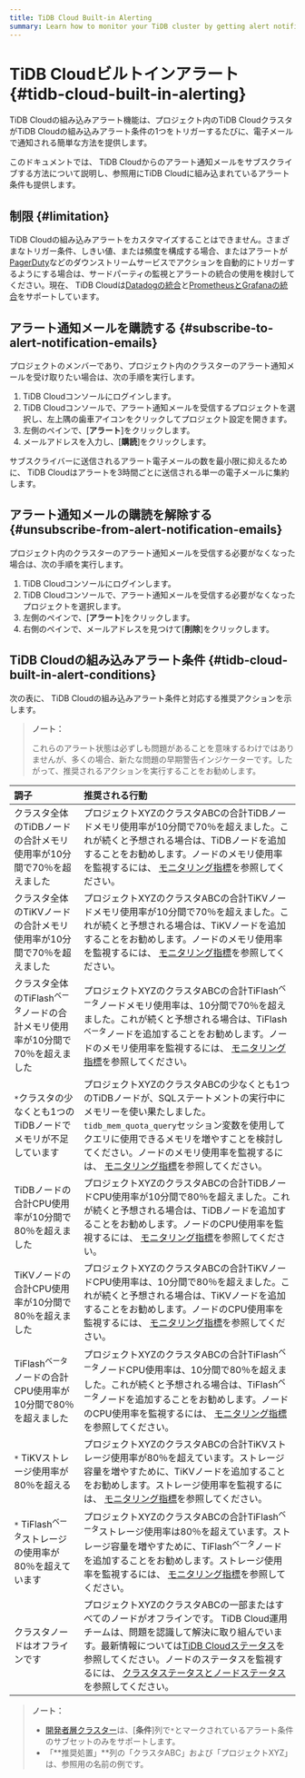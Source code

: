 ```yaml
---
title: TiDB Cloud Built-in Alerting
summary: Learn how to monitor your TiDB cluster by getting alert notification emails from TiDB Cloud.
---
```


# TiDB Cloudビルトインアラート {#tidb-cloud-built-in-alerting}

TiDB Cloudの組み込みアラート機能は、プロジェクト内のTiDB CloudクラスタがTiDB Cloudの組み込みアラート条件の1つをトリガーするたびに、電子メールで通知される簡単な方法を提供します。

このドキュメントでは、 TiDB Cloudからのアラート通知メールをサブスクライブする方法について説明し、参照用にTiDB Cloudに組み込まれているアラート条件も提供します。

## 制限 {#limitation}

TiDB Cloudの組み込みアラートをカスタマイズすることはできません。さまざまなトリガー条件、しきい値、または頻度を構成する場合、またはアラートが[PagerDuty](https://www.pagerduty.com/docs/guides/datadog-integration-guide/)などのダウンストリームサービスでアクションを自動的にトリガーするようにする場合は、サードパーティの監視とアラートの統合の使用を検討してください。現在、 TiDB Cloudは[Datadogの統合](/tidb-cloud/monitor-datadog-integration.md)と[PrometheusとGrafanaの統合](/tidb-cloud/monitor-prometheus-and-grafana-integration.md)をサポートしています。

## アラート通知メールを購読する {#subscribe-to-alert-notification-emails}

プロジェクトのメンバーであり、プロジェクト内のクラスターのアラート通知メールを受け取りたい場合は、次の手順を実行します。

1.  TiDB Cloudコンソールにログインします。
2.  TiDB Cloudコンソールで、アラート通知メールを受信するプロジェクトを選択し、左上隅の歯車アイコンをクリックしてプロジェクト設定を開きます。
3.  左側のペインで、[**アラート**]をクリックします。
4.  メールアドレスを入力し、[**購読**]をクリックします。

サブスクライバーに送信されるアラート電子メールの数を最小限に抑えるために、 TiDB Cloudはアラートを3時間ごとに送信される単一の電子メールに集約します。

## アラート通知メールの購読を解除する {#unsubscribe-from-alert-notification-emails}

プロジェクト内のクラスターのアラート通知メールを受信する必要がなくなった場合は、次の手順を実行します。

1.  TiDB Cloudコンソールにログインします。
2.  TiDB Cloudコンソールで、アラート通知メールを受信する必要がなくなったプロジェクトを選択します。
3.  左側のペインで、[**アラート**]をクリックします。
4.  右側のペインで、メールアドレスを見つけて[**削除**]をクリックします。

## TiDB Cloudの組み込みアラート条件 {#tidb-cloud-built-in-alert-conditions}

次の表に、 TiDB Cloudの組み込みアラート条件と対応する推奨アクションを示します。

> **ノート：**
>
> これらのアラート状態は必ずしも問題があることを意味するわけではありませんが、多くの場合、新たな問題の早期警告インジケーターです。したがって、推奨されるアクションを実行することをお勧めします。

| 調子                                                      | 推奨される行動                                                                                                                                                                                                                                                             |
| :------------------------------------------------------ | :------------------------------------------------------------------------------------------------------------------------------------------------------------------------------------------------------------------------------------------------------------------ |
| クラスタ全体のTiDBノードの合計メモリ使用率が10分間で70％を超えました                  | プロジェクトXYZのクラスタABCの合計TiDBノードメモリ使用率が10分間で70％を超えました。これが続くと予想される場合は、TiDBノードを追加することをお勧めします。ノードのメモリ使用率を監視するには、 [モニタリング指標](/tidb-cloud/monitor-tidb-cluster.md#monitoring-metrics)を参照してください。                                                                               |
| クラスタ全体のTiKVノードの合計メモリ使用率が10分間で70％を超えました                  | プロジェクトXYZのクラスタABCの合計TiKVノードメモリ使用率が10分間で70％を超えました。これが続くと予想される場合は、TiKVノードを追加することをお勧めします。ノードのメモリ使用率を監視するには、 [モニタリング指標](/tidb-cloud/monitor-tidb-cluster.md#monitoring-metrics)を参照してください。                                                                               |
| クラスタ全体のTiFlash<sup>ベータ</sup>ノードの合計メモリ使用率が10分間で70％を超えました | プロジェクトXYZのクラスタABCの合計TiFlash<sup>ベータ</sup>ノードメモリ使用率は、10分間で70％を超えました。これが続くと予想される場合は、TiFlash<sup>ベータ</sup>ノードを追加することをお勧めします。ノードのメモリ使用率を監視するには、 [モニタリング指標](/tidb-cloud/monitor-tidb-cluster.md#monitoring-metrics)を参照してください。                                            |
| `*`クラスタの少なくとも1つのTiDBノードでメモリが不足しています                     | プロジェクトXYZのクラスタABCの少なくとも1つのTiDBノードが、SQLステートメントの実行中にメモリーを使い果たしました。 `tidb_mem_quota_query`セッション変数を使用してクエリに使用できるメモリを増やすことを検討してください。ノードのメモリ使用率を監視するには、 [モニタリング指標](/tidb-cloud/monitor-tidb-cluster.md#monitoring-metrics)を参照してください。                                      |
| TiDBノードの合計CPU使用率が10分間で80％を超えました                         | プロジェクトXYZのクラスタABCの合計TiDBノードCPU使用率が10分間で80％を超えました。これが続くと予想される場合は、TiDBノードを追加することをお勧めします。ノードのCPU使用率を監視するには、 [モニタリング指標](/tidb-cloud/monitor-tidb-cluster.md#monitoring-metrics)を参照してください。                                                                               |
| TiKVノードの合計CPU使用率が10分間で80％を超えました                         | プロジェクトXYZのクラスタABCの合計TiKVノードCPU使用率は、10分間で80％を超えました。これが続くと予想される場合は、TiKVノードを追加することをお勧めします。ノードのCPU使用率を監視するには、 [モニタリング指標](/tidb-cloud/monitor-tidb-cluster.md#monitoring-metrics)を参照してください。                                                                              |
| TiFlash<sup>ベータ</sup>ノードの合計CPU使用率が10分間で80％を超えました        | プロジェクトXYZのクラスタABCの合計TiFlash<sup>ベータ</sup>ノードCPU使用率は、10分間で80％を超えました。これが続くと予想される場合は、TiFlash<sup>ベータ</sup>ノードを追加することをお勧めします。ノードのCPU使用率を監視するには、 [モニタリング指標](/tidb-cloud/monitor-tidb-cluster.md#monitoring-metrics)を参照してください。                                            |
| `*` TiKVストレージ使用率が80％を超える                                | プロジェクトXYZのクラスタABCの合計TiKVストレージ使用率が80％を超えています。ストレージ容量を増やすために、TiKVノードを追加することをお勧めします。ストレージ使用率を監視するには、 [モニタリング指標](/tidb-cloud/monitor-tidb-cluster.md#monitoring-metrics)を参照してください。                                                                                      |
| `*` TiFlash<sup>ベータ</sup>ストレージの使用率が80％を超えています           | プロジェクトXYZのクラスタABCの合計TiFlash<sup>ベータ</sup>ストレージ使用率は80％を超えています。ストレージ容量を増やすために、TiFlash<sup>ベータ</sup>ノードを追加することをお勧めします。ストレージ使用率を監視するには、 [モニタリング指標](/tidb-cloud/monitor-tidb-cluster.md#monitoring-metrics)を参照してください。                                                    |
| クラスタノードはオフラインです                                         | プロジェクトXYZのクラスタABCの一部またはすべてのノードがオフラインです。 TiDB Cloud運用チームは、問題を認識して解決に取り組んでいます。最新情報については[TiDB Cloudステータス](https://status.tidbcloud.com/)を参照してください。ノードのステータスを監視するには、 [クラスタステータスとノードステータス](/tidb-cloud/monitor-tidb-cluster.md#cluster-status-and-node-status)を参照してください。 |

> **ノート：**
>
> -   [開発者層クラスター](/tidb-cloud/select-cluster-tier.md#developer-tier)は、[**条件**]列で`*`とマークされているアラート条件のサブセットのみをサポートします。
> -   「**推奨処置」**列の「クラスタABC」および「プロジェクトXYZ」は、参照用の名前の例です。
